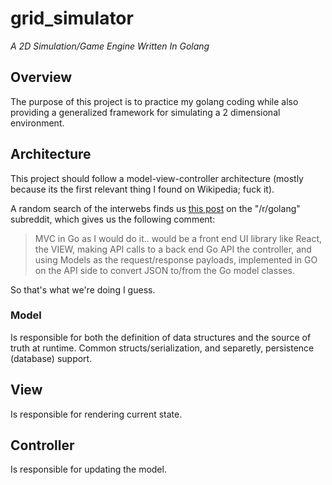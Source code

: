 # grid_simulator
_A 2D Simulation/Game Engine Written In Golang_

## Overview
The purpose of this project is to practice my golang coding while also providing
a generalized framework for simulating a 2 dimensional environment.

## Architecture
This project should follow a model-view-controller architecture (mostly because
its the first relevant thing I found on Wikipedia; fuck it).

A random search of the interwebs finds us [this post](https://www.reddit.com/r/golang/comments/a3lojm/comment/eb7usaf/?utm_source=share&utm_medium=web2x&context=3) on the "/r/golang" subreddit, which gives us the following comment:

>MVC in Go as I would do it.. would be a front end UI library like React, the VIEW, making API calls to a back end Go API the controller, and using Models as the request/response payloads, implemented in GO on the API side to convert JSON to/from the Go model classes.

So that's what we're doing I guess.

### Model
Is responsible for both the definition of data structures and the source of
truth at runtime. Common structs/serialization, and separetly, persistence 
(database) support.

## View
Is responsible for rendering current state.

## Controller
Is responsible for updating the model.
